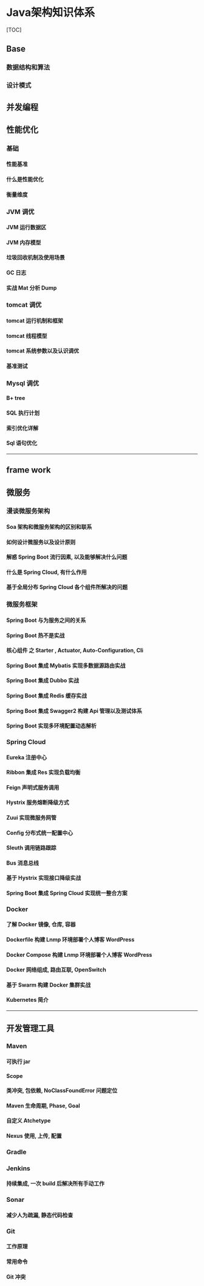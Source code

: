 # Java架构知识体系

[TOC]

## Base

### 数据结构和算法

### 设计模式

## 并发编程

## 性能优化

### 基础

#### 性能基准

#### 什么是性能优化

#### 衡量维度

### JVM 调优

#### JVM 运行数据区

#### JVM 内存模型

#### 垃圾回收机制及使用场景

#### GC 日志

#### 实战 Mat 分析 Dump

### tomcat 调优

#### tomcat 运行机制和框架

#### tomcat 线程模型

#### tomcat 系统参数以及认识调优

#### 基准测试

### Mysql 调优

#### B+ tree

#### SQL 执行计划

#### 索引优化详解

#### Sql 语句优化

---

## frame work


## 微服务

### 漫谈微服务架构

#### Soa 架构和微服务架构的区别和联系

#### 如何设计微服务以及设计原则

#### 解惑 Spring Boot 流行因素, 以及能够解决什么问题

#### 什么是 Spring Cloud, 有什么作用

#### 基于全局分布 Spring Cloud 各个组件所解决的问题

### 微服务框架

#### Spring Boot 与为服务之间的关系

#### Spring Boot 热不是实战

#### 核心组件 之 Starter , Actuator, Auto-Configuration, Cli

#### Spring Boot 集成 Mybatis 实现多数据源路由实战

#### Spring Boot 集成 Dubbo 实战

#### Spring Boot 集成 Redis 缓存实战

#### Spring Boot 集成 Swagger2 构建 Api 管理以及测试体系

#### Spring Boot 实现多环境配置动态解析

### Spring Cloud

#### Eureka 注册中心

#### Ribbon 集成 Res 实现负载均衡

#### Feign 声明式服务调用

#### Hystrix 服务熔断降级方式

#### Zuui 实现微服务网管

#### Config 分布式统一配置中心

#### Sleuth 调用链路跟踪

#### Bus 消息总线

#### 基于 Hystrix 实现接口降级实战

#### Spring Boot 集成 Spring Cloud 实现统一整合方案

### Docker

#### 了解 Docker 镜像, 仓库, 容器

#### Dockerfile 构建 Lnmp 环境部署个人博客 WordPress

#### Docker Compose 构建 Lnmp 环境部署个人博客 WordPress

#### Docker 网络组成, 路由互联, OpenSwitch

#### 基于 Swarm 构建 Docker 集群实战

#### Kubernetes 简介

---

## 开发管理工具

### Maven

#### 可执行 jar

#### Scope

#### 类冲突, 包依赖, NoClassFoundError 问题定位

#### Maven 生命周期, Phase, Goal

#### 自定义 Atchetype

#### Nexus 使用, 上传, 配置

### Gradle

### Jenkins

#### 持续集成, 一次 build 后解决所有手动工作

### Sonar

#### 减少人为疏漏, 静态代码检查

### Git

#### 工作原理

#### 常用命令

#### Git 冲突